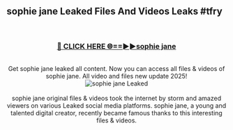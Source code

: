 ## sophie jane Leaked Files And Videos Leaks #tfry
<br>
<div align="center">
<h3><a href="https://watchclip.my.id/sophie jane" rel="nofollow">🔴 CLICK HERE 🌐==►►sophie jane</a></h3>
<br>
Get sophie jane leaked all content. Now you can access all files & videos of sophie jane. All video and files new update 2025!
<br>
<a href="https://watchclip.my.id/sophie jane" rel="nofollow" data-target="animated-image.originalLink"><img src="https://i.ibb.co.com/WyWwxjT/player-gif2.gif" alt="sophie jane Leaked" style="max-width: 100%; display: inline-block;" data-target="animated-image.originalImage"></a>
<br><br>
sophie jane original files & videos took the internet by storm and amazed viewers on various Leaked social media platforms. sophie jane, a young and talented digital creator, recently became famous thanks to this interesting files & videos.
</div>
<br>